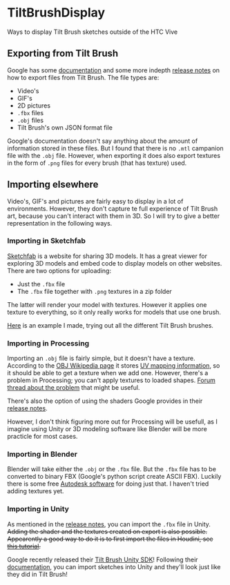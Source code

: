 # TiltBrushDisplay
Ways to display Tilt Brush sketches outside of the HTC Vive

## Exporting from Tilt Brush
Google has some [documentation](https://support.google.com/tiltbrush/answer/6389651?hl=en&ref_topic=7074683) and some more indepth [release notes] on how to export files from Tilt Brush. The file types are:
 * Video's
 * GIF's
 * 2D pictures
 * `.fbx` files
 * `.obj` files
 * Tilt Brush's own JSON format file

Google's documentation doesn't say anything about the amount of information stored in these files. But I found that there is no `.mtl` campanion file with the `.obj` file. However, when exporting it does also export textures in the form of `.png` files for every brush (that has texture) used.

## Importing elsewhere
Video's, GIF's and pictures are fairly easy to display in a lot of environments. However, they don't capture te full experience of Tilt Brush art, because you can't interact with them in 3D. So I will try to give a better representation in the following ways.

### Importing in Sketchfab
[Sketchfab](http://sketchfab.com) is a website for sharing 3D models. It has a great viewer for exploring 3D models and embed code to display models on other websites. There are two options for uploading:

 * Just the `.fbx` file
 * The `.fbx` file together with `.png` textures in a zip folder

The latter will render your model with textures. However it applies one texture to everything, so it only really works for models that use one brush.

[Here](https://thijsvb.github.io/TiltBrushDisplay/) is an example I made, trying out all the different Tilt Brush brushes.

### Importing in Processing
Importing an `.obj` file is fairly simple, but it doesn't have a texture. According to the [OBJ Wikipedia page](https://en.wikipedia.org/wiki/Wavefront_.obj_file) it stores [UV mapping information](https://en.wikipedia.org/wiki/UV_mapping), so it should be able to get a texture when we add one. However, there's a problem in Processing; you can't apply textures to loaded shapes. [Forum thread about the problem](https://forum.processing.org/one/topic/changing-materials-on-imported-obj-pshapes.html) that might be useful.

There's also the option of using the shaders Google provides in their [release notes].

However, I don't think figuring more out for Processing will be usefull, as I imagine using Unity or 3D modeling software like Blender will be more practicle for most cases.

### Importing in Blender
Blender will take either the `.obj` or the `.fbx` file. But the `.fbx` file has to be converted to binary FBX (Google's python script create ASCII FBX). Luckily there is some free [Autodesk software](http://usa.autodesk.com/adsk/servlet/pc/item?siteID=123112&id=22694909) for doing just that. I haven't tried adding textures yet.

### Importing in Unity
As mentioned in the [release notes], you can import the `.fbx` file in Unity. ~~Adding the shader and the textures created on export is also possible. Appearently a good way to do it is to first import the files in Houdini, see [this tutorial](https://youtu.be/FZ8vAbPmViU).~~ 

Google recently released their [Tilt Brush Unity SDK](https://github.com/googlevr/tilt-brush-toolkit/releases)! Following their [documentation](https://docs.google.com/document/d/1YID89te9oDjinCkJ9R65bLZ3PpJk1W4S1SM2Ccc6-9w), you can import sketches into Unity and they'll look just like they did in Tilt Brush!



[release notes]: https://docs.google.com/document/d/11ZsHozYn9FnWG7y3s3WAyKIACfbfwb4PbaS8cZ_xjvo/edit#
